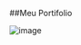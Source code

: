 ##Meu Portifolio

![image](https://user-images.githubusercontent.com/49208754/196006426-459fe0e9-b99f-486e-815d-ea2380428663.png)
